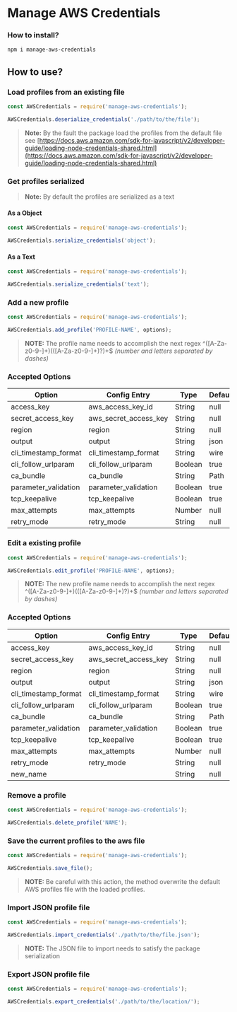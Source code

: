 # Manage AWS Credentials

### How to install?

```sh
npm i manage-aws-credentials
```

## How to use?

### Load profiles from an existing file

```js
const AWSCredentials = require('manage-aws-credentials');

AWSCredentials.deserialize_credentials('./path/to/the/file');
```

> **Note:** By the fault the package load the profiles from the default file see [https://docs.aws.amazon.com/sdk-for-javascript/v2/developer-guide/loading-node-credentials-shared.html](https://docs.aws.amazon.com/sdk-for-javascript/v2/developer-guide/loading-node-credentials-shared.html)

### Get profiles serialized

> **Note:** By default the profiles are serialized as a text

#### As a Object

```js
const AWSCredentials = require('manage-aws-credentials');

AWSCredentials.serialize_credentials('object');
```

#### As a Text

```js
const AWSCredentials = require('manage-aws-credentials');

AWSCredentials.serialize_credentials('text');
```

### Add a new profile

```js
const AWSCredentials = require('manage-aws-credentials');

AWSCredentials.add_profile('PROFILE-NAME', options);
```

> **NOTE:** The profile name needs to accomplish the next regex ^([A-Za-z0-9\-]+)(([A-Za-z0-9\-]+)?)+\$ _(number and letters separated by dashes)_

### Accepted Options

| Option               | Config Entry          | Type    | Default |
| -------------------- | --------------------- | ------- | ------- |
| access_key           | aws_access_key_id     | String  | null    |
| secret_access_key    | aws_secret_access_key | String  | null    |
| region               | region                | String  | null    |
| output               | output                | String  | json    |
| cli_timestamp_format | cli_timestamp_format  | String  | wire    |
| cli_follow_urlparam  | cli_follow_urlparam   | Boolean | true    |
| ca_bundle            | ca_bundle             | String  | Path    | null |
| parameter_validation | parameter_validation  | Boolean | true    |
| tcp_keepalive        | tcp_keepalive         | Boolean | true    |
| max_attempts         | max_attempts          | Number  | null    |
| retry_mode           | retry_mode            | String  | null    |

### Edit a existing profile

```js
const AWSCredentials = require('manage-aws-credentials');

AWSCredentials.edit_profile('PROFILE-NAME', options);
```

> **NOTE:** The new profile name needs to accomplish the next regex ^([A-Za-z0-9\-]+)(([A-Za-z0-9\-]+)?)+\$ _(number and letters separated by dashes)_

### Accepted Options

| Option               | Config Entry          | Type    | Default |
| -------------------- | --------------------- | ------- | ------- |
| access_key           | aws_access_key_id     | String  | null    |
| secret_access_key    | aws_secret_access_key | String  | null    |
| region               | region                | String  | null    |
| output               | output                | String  | json    |
| cli_timestamp_format | cli_timestamp_format  | String  | wire    |
| cli_follow_urlparam  | cli_follow_urlparam   | Boolean | true    |
| ca_bundle            | ca_bundle             | String  | Path    | null |
| parameter_validation | parameter_validation  | Boolean | true    |
| tcp_keepalive        | tcp_keepalive         | Boolean | true    |
| max_attempts         | max_attempts          | Number  | null    |
| retry_mode           | retry_mode            | String  | null    |
| new_name             |                       | String  | null    |

### Remove a profile

```js
const AWSCredentials = require('manage-aws-credentials');

AWSCredentials.delete_profile('NAME');
```

### Save the current profiles to the aws file

```js
const AWSCredentials = require('manage-aws-credentials');

AWSCredentials.save_file();
```

> **NOTE:** Be careful with this action, the method overwrite the default AWS profiles file with the loaded profiles.

### Import JSON profile file

```js
const AWSCredentials = require('manage-aws-credentials');

AWSCredentials.import_credentials('./path/to/the/file.json');
```

> **NOTE:** The JSON file to import needs to satisfy the package serialization

### Export JSON profile file

```js
const AWSCredentials = require('manage-aws-credentials');

AWSCredentials.export_credentials('./path/to/the/location/');
```
